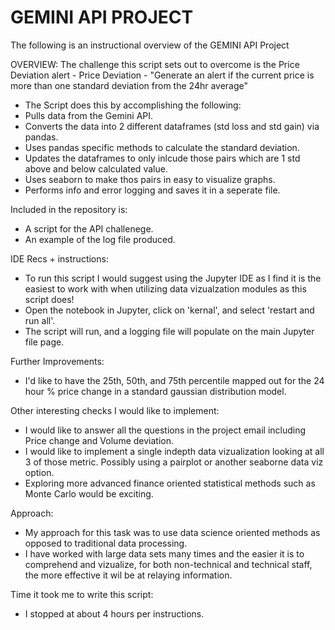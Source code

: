 # GEMINI API PROJECT
The following is an instructional overview of the GEMINI API Project

OVERVIEW:
The challenge this script sets out to overcome is the Price Deviation alert - Price Deviation - "Generate an alert if the current price is more than one standard deviation from the 24hr average"
- The Script does this by accomplishing the following:
- Pulls data from the Gemini API.
- Converts the data into 2 different dataframes (std loss and std gain) via pandas.
- Uses pandas specific methods to calculate the standard deviation.
- Updates the dataframes to only inlcude those pairs which are 1 std above and below calculated value.
- Uses seaborn to make thos pairs in easy to visualize graphs.
- Performs info and error logging and saves it in a seperate file.


Included in the repository is:
- A script for the API challenege.
- An example of the log file produced.


IDE Recs + instructions:
- To run this script I would suggest using the Jupyter IDE as I find it is the easiest to work with when utilizing data vizualzation modules as this script does!
- Open the notebook in Jupyter, click on 'kernal', and select 'restart and run all'.
- The script will run, and a logging file will populate on the main Jupyter file page.


Further Improvements:
- I'd like to have the 25th, 50th, and 75th percentile mapped out for the 24 hour % price change in a standard gaussian distribution model.


Other interesting checks I would like to implement:
- I would like to answer all the questions in the project email including Price change and Volume deviation.
- I would like to implement a single indepth data vizualization looking at all 3 of those metric. Possibly using a pairplot or another seaborne data viz option.
- Exploring more advanced finance oriented statistical methods such as Monte Carlo would be exciting. 


Approach:
- My approach for this task was to use data science oriented methods as opposed to traditional data processing.
- I have worked with large data sets many times and the easier it is to comprehend and vizualize, for both non-technical and technical staff, the more effective it wil be at relaying information.


Time it took me to write this script:
- I stopped at about 4 hours per instructions.










